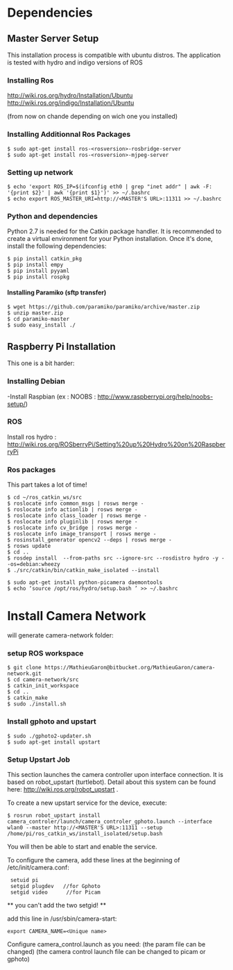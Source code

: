 # Dependencies #

## Master Server Setup ##
This installation process is compatible with ubuntu distros.
The application is tested with hydro and indigo versions of ROS

### Installing Ros ###
http://wiki.ros.org/hydro/Installation/Ubuntu   
http://wiki.ros.org/indigo/Installation/Ubuntu

(from now on chande <rosversion> depending on wich one you installed)

### Installing Additionnal Ros Packages ###
```
$ sudo apt-get install ros-<rosversion>-rosbridge-server
$ sudo apt-get install ros-<rosversion>-mjpeg-server
```
### Setting up network ###
```
$ echo 'export ROS_IP=$(ifconfig eth0 | grep "inet addr" | awk -F: '{print $2}' | awk '{print $1}')' >> ~/.bashrc  
$ echo export ROS_MASTER_URI=http://<MASTER'S URL>:11311 >> ~/.bashrc   
```

### Python and dependencies ###

Python 2.7 is needed for the Catkin package handler. It is recommended to create a virtual environment for your Python installation. Once it's done, install the following dependencies:
```
$ pip install catkin_pkg
$ pip install empy
$ pip install pyyaml
$ pip install rospkg
```

#### Installing Paramiko (sftp transfer) ####
```
$ wget https://github.com/paramiko/paramiko/archive/master.zip
$ unzip master.zip
$ cd paramiko-master
$ sudo easy_install ./
```

## Raspberry Pi Installation ##
This one is a bit harder:

### Installing Debian ###
-Install Raspbian (ex : NOOBS : http://www.raspberrypi.org/help/noobs-setup/)

### ROS ###
Install ros hydro : http://wiki.ros.org/ROSberryPi/Setting%20up%20Hydro%20on%20RaspberryPi

### Ros packages ###
This part takes a lot of time!


```
$ cd ~/ros_catkin_ws/src
$ roslocate info common_msgs | rosws merge -
$ roslocate info actionlib | rosws merge -
$ roslocate info class_loader | rosws merge -
$ roslocate info pluginlib | rosws merge -
$ roslocate info cv_bridge | rosws merge -
$ roslocate info image_transport | rosws merge -
$ rosinstall_generator opencv2 --deps | rosws merge -
$ rosws update
$ cd ..
$ rosdep install  --from-paths src --ignore-src --rosdistro hydro -y --os=debian:wheezy
$ ./src/catkin/bin/catkin_make_isolated --install
```


```
$ sudo apt-get install python-picamera daemontools
$ echo ‘source /opt/ros/hydro/setup.bash ’ >> ~/.bashrc
```


# Install Camera Network #

will generate camera-network folder:

### setup ROS workspace ###
```
$ git clone https://MathieuGaron@bitbucket.org/MathieuGaron/camera-network.git
$ cd camera-network/src
$ catkin_init_workspace
$ cd ..
$ catkin_make
$ sudo ./install.sh
```

### Install gphoto and upstart ###
```
$ sudo ./gphoto2-updater.sh 
$ sudo apt-get install upstart  
```

### Setup Upstart Job ###
This section launches the camera controller upon interface connection. It is based on robot_upstart (turtlebot). Detail about this system can be found here: http://wiki.ros.org/robot_upstart .

To create a new upstart service for the device, execute:
```
$ rosrun robot_upstart install camera_controler/launch/camera_controler_gphoto.launch --interface wlan0 --master http://<MASTER'S URL>:11311 --setup /home/pi/ros_catkin_ws/install_isolated/setup.bash 
```
You will then be able to start and enable the service.

To configure the camera, add these lines at the beginning of /etc/init/camera.conf:
```
 setuid pi  
 setgid plugdev   //for Gphoto
 setgid video      //for Picam
```

** you can't add the two setgid! **


add this line in /usr/sbin/camera-start:

```
export CAMERA_NAME=<Unique name>
```

Configure camera_control.launch as you need:
(the param file can be changed)
(the camera control launch file can be changed to picam or gphoto)
